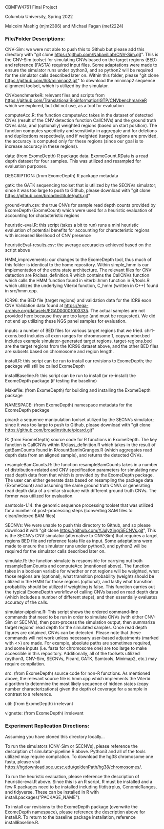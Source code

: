 CBMFW4761 Final Project

Columbia University, Spring 2022

Malcolm Mashig (mjm2396) and Michael Fagan (mef2224)

### File/Folder Descriptions:

CNV-Sim: we were not able to push this to Github but please add this directory with "git clone https://github.com/NabaviLab/CNV-Sim.git". This is the CNV-Sim toolset for simulating CNVs based on the target regions (BED) and reference (FASTA) required input files. Some adaptations were made to ensure the simulator runs under python3, and so python2 will be required for the simulator calls described later on. Within this folder, please "git clone https://github.com/lh3/minimap2.git" to download the minimap2 sequence alignment toolset, which is utilized by the simulator.

CNVbenchmarkeR: relevant files and scripts from https://github.com/TranslationalBioinformaticsIGTP/CNVbenchmarkeR which we explored, but did not use, as a tool for evaluation

computeAcc.R: the function computeAcc takes in the dataset of detected CNVs (result of the CNV detection function CallCNVs) and the ground truth CNVs data, and (optionally) weighted regions (based on start position). The function computes specificity and sensitivity in aggregate and for deletions and duplications respectively, and if weighted (target) regions are provided, the accuracy is computed only for these regions (since our goal is to increase accuracy in these regions).

data: (from ExomeDepth) R package data. ExomeCount.RData is a read depth dataset for four samples. This was utilized and resampled for evaluation purposes.

DESCRIPTION: (from ExomeDepth) R package metadata

gatk: the GATK sequencing toolset that is utilized by the SECNVs simulator; since it was too large to push to Github, please download with "git clone https://github.com/broadinstitute/gatk.git"

ground-truth.csv: the true CNVs for sample read depth counts provided by ExomeDepth (ExomeCount) which were used for a heuristic evaluation of accounting for characteristic regions

heuristic-eval.R: this script (takes a bit to run) runs a mini heuristic evaluation of potential benefits for accounting for characteristic regions with increased likelihood of CNV presence

heuristicEval-results.csv: the average accuracies achieved based on the script above

HMM_improvements: our changes to the ExomeDepth tool, thus much of this folder is identical to the home repository. Within simple_hmm is our implementation of the extra state architecture. The relevant files for CNV detection are R/class_definition.R which contains the CallCNVs function which calls the HMM function found in viterbi.hmm function in R/tools.R which utilizes the underlying Viterbi function, C_hmm (written in C++) found in src/hmm.cpp.

ICR96: the BED file (target regions) and validation data for the ICR9 exon CNV Validation data found at https://ega-archive.org/datasets/EGAD00001003335. The actual samples are not provided here because they are too large (and must be requested). We did not end up utilizing these NGS panel samples for evaluation.

inputs: a number of BED files for various target regions that we tried. chr1-exons.bed includes all exon ranges for chromosome 1, copynumber.bed includes example simulator-generated target regions. target-regions.bed are the target regions from the ICR96 dataset above, and the other BED files are subsets based on chromosome and region length.

install.R: this script can be run to install our revisions to ExomeDepth; the package will still be called ExomeDepth

installBaseline.R: this script can be run to install (or re-install) the ExomeDepth package (if testing the baseline)

Makefile: (from ExomeDepth) for building and installing the ExomeDepth package

NAMESPACE: (from ExomeDepth) namespace metadata for the ExomeDepth package

picard: a sequence manipulation toolset utilized by the SECNVs simulator; since it was too large to push to Github, please download with "git clone https://github.com/broadinstitute/picard.git"

R: (from ExomeDepth) source code for R functions in ExomeDepth. The key function is CallCNVs within R/class_definition.R which takes in the result of getBamCounts found in R/countBamInGranges.R (which aggregates read depth data from an aligned sample), and returns the detected CNVs.

resampleBamCounts.R: the function resampleBamCounts takes in a number of distribution-related and CNV specification parameters for simulating new read depth data from that which is provided by the ExomeDepth package. The user can either generate data based on resampling the package data (ExomeCount) and assuming the same ground truth CNVs or generating read depth data of a similar structure with different ground truth CNVs. The former was utilized for evaluation.

samtools-1.14: the genomic sequence processing toolset that was utilized for a number of post-processing steps (converting SAM files to clean/indexed BAM files)

SECNVs: We were unable to push this directory to Github, and so please download it with "git clone https://github.com/YJulyXing/SECNVs.git", This is the SECNVs CNV simulator (alternative to CNV-Sim) that requires a target regions BED file and reference fasta file as input. Some adaptations were made to ensure the simulator runs under python3, and python2 will be required for the simulator calls described later on.

simulate.R: the function simulate is responsible for carrying out both resampleBamCounts and computeAcc (mentioned above). The function takes in a boolean variable for whether or not regions will be weighted, what those regions are (optional), what transition probability (weight) should be utilized in the HMM for those regions (optional), and lastly what transition probability should be utilized if weighting is false. This function carries out the typical ExomeDepth workflow of calling CNVs based on read depth data (which includes a number of different steps), and then essentially evaluates accuracy of the calls.

simulator-pipeline.R: This script shows the ordered command-line commands that need to be run in order to simulate CNVs (with either CNV-Sim or SECNVs), then post-process the simulation output, then summarize target regions' read depth for the simulated samples. Once read depth figures are obtained, CNVs can be detected. Please note that these commands will not work unless necessary user-based adjustments (marked with <>) are made. For example, absolute paths are sometimes required, and some inputs (i.e. fasta for chromosome one) are too large to make accessible in this repository. Additionally, all of the toolsets utilized (python3, CNV-Sim, SECNVs, Picard, GATK, Samtools, Minimap2, etc.) may require compilation.

src: (from ExomeDepth) source code for non-R functions. As mentioned above, the relevant source file is hmm.cpp which implements the Viterbi algorithm to determine the most likely sequence of hidden states (copy number characterizations) given the depth of coverage for a sample in contrast to a reference.

util: (from ExomeDepth) irrelevant

vignette: (from ExomeDepth) irrelevant

### Experiment Replication Directions:

Assuming you have cloned this directory locally...

To run the simulators (CNV-Sim or SECNVs), please reference the description of simulator-pipeline.R above. Python3 and all of the tools utilized may require compilation. To download the hg38 chromosome one fasta, please visit https://hgdownload.soe.ucsc.edu/goldenPath/hg38/chromosomes/. 

To run the heuristic evaluation, please reference the description of heuristic-eval.R above. Since this is an R script, R must be installed and a few R packages need to be installed including fitdistrplus, GenomicRanges, and tidyverse. These can be installed in R with install.packages("PACKAGE_NAME").

To install our revisions to the ExomeDepth package (overwrite the ExomeDepth namespace), please reference the description above for install.R. To return to the baseline package installation, reference installBaseline.R.
